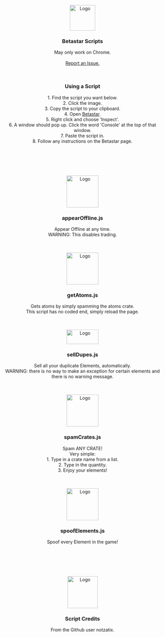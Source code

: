 <div id="top"></div>
<br />
<div align="center">
  <a href="https://betastar.org">
    <img src="https://VillainsRule2000.github.io/Betastar/images/logo.png" alt="Logo" width="80" height="80">
  </a>
  <h3 align="center">Betastar Scripts</h3>

  <p align="center">
    May only work on Chrome.<br>
    <br>
    <a href="https://github.com/VillainsRule2000/Betastar/issues">Report an Issue.</a>
  </p>
</div>
<div id="top"></div>
<br />
<div align="center">
  <h3 align="center">Using a Script</h3>

  <p align="center">
    1. Find the script you want below.<br>
    2. Click the image.<br>
    3. Copy the script to your clipboard.<br>
    4. Open <a href="https://Betastar.org">Betastar</a>.<br>
    5. Right click and choose 'Inspect'.<br>
    6. A window should pop up. Click the word 'Console' at the top of that window.<br>
    7. Paste the script in.<br>
    8. Follow any instructions on the Betastar page.
  </p>
</div>
<br>
<br>
<br>
<br>
<div id="top"></div>
<br />
<div align="center">
  <a href="https://github.com/VillainsRule2000/Betastar/blob/main/scripts/appearOffline.js">
    <img src="https://VillainsRule2000.github.io/Betastar/images/spaceTerminal.png" alt="Logo" width="100" height="100">
  </a>
  <h3 align="center">appearOffline.js</h3>

  <p align="center">
    Appear Offline at any time.<br>
    WARNING: This disables trading.
  </p>
</div>
<br>
<div id="top"></div>
<br />
<div align="center">
  <a href="https://github.com/VillainsRule2000/Betastar/blob/main/scripts/getAtoms.js">
    <img src="https://VillainsRule2000.github.io/Betastar/images/spaceDebugger.gif" alt="Logo" width="100" height="100">
  </a>
  <h3 align="center">getAtoms.js</h3>

  <p align="center">
    Gets atoms by simply spamming the atoms crate.<br>
    This script has no coded end, simply reload the page.
  </p>
</div>
<br>
<div id="top"></div>
<br />
<div align="center">
  <a href="https://github.com/VillainsRule2000/Betastar/blob/main/scripts/sellDupes.js">
    <img src="https://VillainsRule2000.github.io/Betastar/images/sellElement.png" alt="Logo" width="100" height="45">
  </a>
  <h3 align="center">sellDupes.js</h3>

  <p align="center">
    Sell all your duplicate Elements, automatically.<br>
    WARNING: there is no way to make an exception for certain elements and there is no warning message.
  </p>
</div>
<br>
<div id="top"></div>
<br />
<div align="center">
  <a href="https://github.com/VillainsRule2000/Betastar/blob/main/scripts/spamCrates.js">
    <img src="https://VillainsRule2000.github.io/Betastar/images/root.png" alt="Logo" width="100" height="100">
  </a>
  <h3 align="center">spamCrates.js</h3>

  <p align="center">
    Spam ANY CRATE!<br>
    Very simple:<br>
    1. Type in a crate name from a list.<br>
    2. Type in the quantity.<br>
    3. Enjoy your elements!
  </p>
</div>
<br>
<div id="top"></div>
<br />
<div align="center">
  <a href="https://github.com/VillainsRule2000/Betastar/blob/main/scripts/spoofElements.js">
    <img src="https://VillainsRule2000.github.io/Betastar/images/allBox.png" alt="Logo" width="100" height="100">
  </a>
  <h3 align="center">spoofElements.js</h3>

  <p align="center">
    Spoof every Element in the game!
  </p>
</div>
<br>
<br>
<br>
<br>
<div id="top"></div>
<br />
<div align="center">
  <a href="https://github.com/notzastix/blacket-hacks">
    <img src="https://VillainsRule2000.github.io/Betastar/images/diamondGift.png" alt="Logo" width="95" height="100">
  </a>
  <h3 align="center">Script Credits</h3>

  <p align="center">
    From the Github user notzatix.
  </p>
</div>
